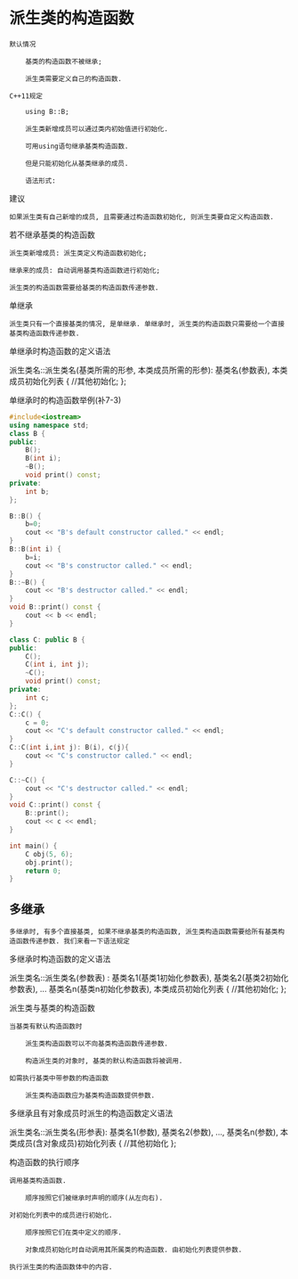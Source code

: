 # 派生类的构造函数

    默认情况

        基类的构造函数不被继承;

        派生类需要定义自己的构造函数.

    C++11规定

        using B::B;

        派生类新增成员可以通过类内初始值进行初始化.

        可用using语句继承基类构造函数.

        但是只能初始化从基类继承的成员.

        语法形式:

建议

    如果派生类有自己新增的成员, 且需要通过构造函数初始化, 则派生类要自定义构造函数.

若不继承基类的构造函数

    派生类新增成员: 派生类定义构造函数初始化;

    继承来的成员: 自动调用基类构造函数进行初始化;

    派生类的构造函数需要给基类的构造函数传递参数.

单继承

    派生类只有一个直接基类的情况, 是单继承. 单继承时, 派生类的构造函数只需要给一个直接基类构造函数传递参数.

单继承时构造函数的定义语法

派生类名::派生类名(基类所需的形参, 本类成员所需的形参):
基类名(参数表), 本类成员初始化列表
{
    //其他初始化;
};

单继承时的构造函数举例(补7-3)

```cpp
#include<iostream>
using namespace std;
class B {
public:
    B();
    B(int i);
    ~B();
    void print() const;
private:
    int b;
};

B::B() {
    b=0;
    cout << "B's default constructor called." << endl;
}
B::B(int i) {
    b=i;
    cout << "B's constructor called." << endl;
}
B::~B() {
    cout << "B's destructor called." << endl;
}
void B::print() const {
    cout << b << endl;
}

class C: public B {
public:
    C();
    C(int i, int j);
    ~C();
    void print() const;
private:
    int c;
};
C::C() {
    c = 0;
    cout << "C's default constructor called." << endl;
}
C::C(int i,int j): B(i), c(j){
    cout << "C's constructor called." << endl;
}

C::~C() {
    cout << "C's destructor called." << endl;
}
void C::print() const {
    B::print();
    cout << c << endl;
}

int main() {
    C obj(5, 6);
    obj.print();
    return 0;
}
```

## 多继承

    多继承时, 有多个直接基类, 如果不继承基类的构造函数, 派生类构造函数需要给所有基类构造函数传递参数. 我们来看一下语法规定

多继承时构造函数的定义语法

派生类名::派生类名(参数表) :
基类名1(基类1初始化参数表),
基类名2(基类2初始化参数表),
...
基类名n(基类n初始化参数表),
本类成员初始化列表
{
        //其他初始化;
};

派生类与基类的构造函数

    当基类有默认构造函数时

        派生类构造函数可以不向基类构造函数传递参数.

        构造派生类的对象时, 基类的默认构造函数将被调用.

    如需执行基类中带参数的构造函数

        派生类构造函数应为基类构造函数提供参数.

多继承且有对象成员时派生的构造函数定义语法

派生类名::派生类名(形参表):
基类名1(参数), 基类名2(参数), ..., 基类名n(参数),
本类成员(含对象成员)初始化列表
{
        //其他初始化
};

构造函数的执行顺序

    调用基类构造函数.

        顺序按照它们被继承时声明的顺序(从左向右).

    对初始化列表中的成员进行初始化.

        顺序按照它们在类中定义的顺序.

        对象成员初始化时自动调用其所属类的构造函数. 由初始化列表提供参数.

    执行派生类的构造函数体中的内容.
